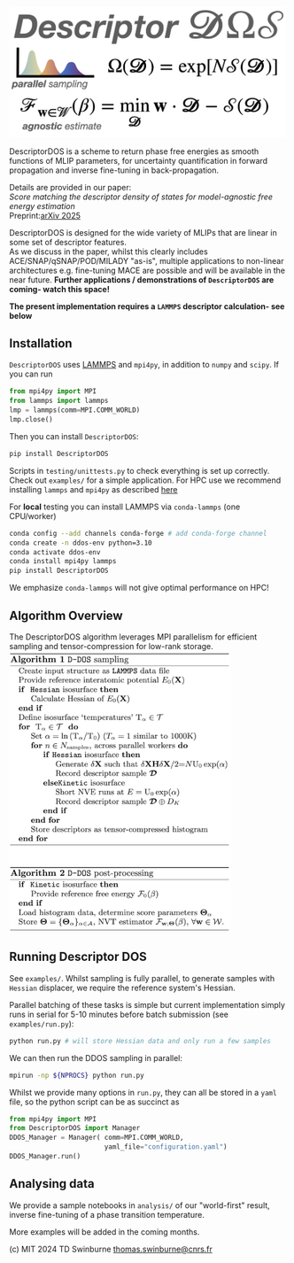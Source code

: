 <img src="https://raw.githubusercontent.com/tomswinburne/DescriptorDOS/refs/heads/main/figures/cover-image.png" width=500></img>

DescriptorDOS is a scheme to return phase free energies as smooth functions of MLIP parameters,
for uncertainty quantification in forward propagation and inverse fine-tuning in back-propagation.

Details are provided in our paper:<br>
*Score matching the descriptor density of states for model-agnostic free energy estimation*<br>
Preprint:[arXiv 2025](https://arxiv.org/abs/2502.18191)<br>

DescriptorDOS is designed for the wide variety of MLIPs that are linear in some set of descriptor features.  
As we discuss in the paper, whilst this clearly includes ACE/SNAP/qSNAP/POD/MILADY "as-is", multiple
applications to non-linear architectures e.g. fine-tuning MACE are possible and will be available in the near future. 
**Further applications / demonstrations of `DescriptorDOS` are coming- watch this space!**

**The present implementation requires a `LAMMPS` descriptor calculation- see below**

## Installation
`DescriptorDOS` uses <a href="https://docs.lammps.org/Python_head.html" target="_new">LAMMPS</a> and `mpi4py`,
in addition to `numpy` and `scipy`. If you can run
```python
from mpi4py import MPI
from lammps import lammps
lmp = lammps(comm=MPI.COMM_WORLD)
lmp.close()
```
Then you can install `DescriptorDOS`:
```bash
pip install DescriptorDOS
```
Scripts in `testing/unittests.py` to check everything is set up correctly.
Check out `examples/` for a simple application.
For HPC use we recommend installing `lammps` and `mpi4py` as described <a href="https://docs.lammps.org/Python_head.html" target="_new">here</a>

For **local** testing you can install LAMMPS via `conda-lammps` (one CPU/worker)
```bash
conda config --add channels conda-forge # add conda-forge channel
conda create -n ddos-env python=3.10 
conda activate ddos-env 
conda install mpi4py lammps
pip install DescriptorDOS
```
We emphasize `conda-lammps` will not give optimal performance on HPC!

## Algorithm Overview
The DescriptorDOS algorithm leverages MPI parallelism for efficient sampling and tensor-compression for low-rank storage. <br>
<img src="https://raw.githubusercontent.com/tomswinburne/DescriptorDOS/refs/heads/main/figures/algorithm.png" width=400></img>

## Running Descriptor DOS
See `examples/`. Whilst sampling is fully parallel, to generate samples with `Hessian` displacer, 
we require the reference system's Hessian. 

Parallel batching of these tasks is simple but current implementation simply runs in 
serial for 5-10 minutes before batch submission (see `examples/run.py`):
```bash
python run.py # will store Hessian data and only run a few samples
```

We can then run the DDOS sampling in parallel:
```bash
mpirun -np ${NPROCS} python run.py
```

Whilst we provide many options in `run.py`, they can all be stored in a `yaml` file,
so the python script can be as succinct as 
```python
from mpi4py import MPI
from DescriptorDOS import Manager 
DDOS_Manager = Manager( comm=MPI.COMM_WORLD,
                        yaml_file="configuration.yaml")
DDOS_Manager.run()
```

## Analysing data
We provide a sample notebooks in `analysis/` of our "world-first" result, inverse fine-tuning of a phase transition temperature. 

More examples will be added in the coming months. 

(c) MIT 2024 TD Swinburne thomas.swinburne@cnrs.fr

